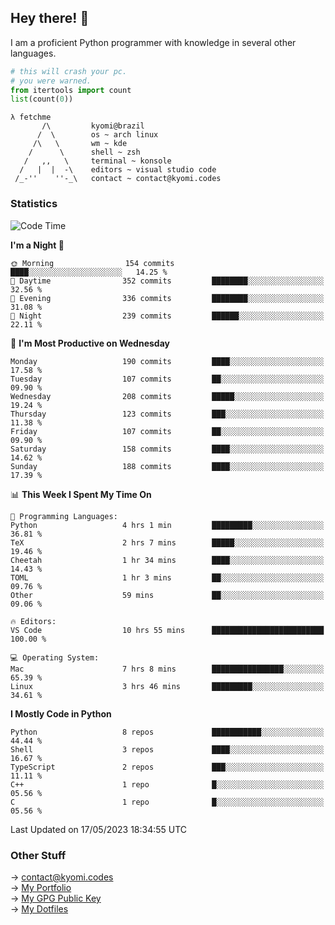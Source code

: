 ## Hey there! 👋
I am a proficient Python programmer with knowledge in several other languages.

```py
# this will crash your pc.
# you were warned.
from itertools import count
list(count(0))
```
```
λ fetchme
       /\         kyomi@brazil
      /  \        os ~ arch linux
     /\   \       wm ~ kde
    /      \      shell ~ zsh
   /   ,,   \     terminal ~ konsole
  /   |  |  -\    editors ~ visual studio code
 /_-''    ''-_\   contact ~ contact@kyomi.codes
```

### Statistics
<!--START_SECTION:waka-->
![Code Time](http://img.shields.io/badge/Code%20Time-77%20hrs%2024%20mins-blue)

**I'm a Night 🦉** 

```text
🌞 Morning                154 commits         ████░░░░░░░░░░░░░░░░░░░░░   14.25 % 
🌆 Daytime                352 commits         ████████░░░░░░░░░░░░░░░░░   32.56 % 
🌃 Evening                336 commits         ████████░░░░░░░░░░░░░░░░░   31.08 % 
🌙 Night                  239 commits         ██████░░░░░░░░░░░░░░░░░░░   22.11 % 
```
📅 **I'm Most Productive on Wednesday** 

```text
Monday                   190 commits         ████░░░░░░░░░░░░░░░░░░░░░   17.58 % 
Tuesday                  107 commits         ██░░░░░░░░░░░░░░░░░░░░░░░   09.90 % 
Wednesday                208 commits         █████░░░░░░░░░░░░░░░░░░░░   19.24 % 
Thursday                 123 commits         ███░░░░░░░░░░░░░░░░░░░░░░   11.38 % 
Friday                   107 commits         ██░░░░░░░░░░░░░░░░░░░░░░░   09.90 % 
Saturday                 158 commits         ████░░░░░░░░░░░░░░░░░░░░░   14.62 % 
Sunday                   188 commits         ████░░░░░░░░░░░░░░░░░░░░░   17.39 % 
```


📊 **This Week I Spent My Time On** 

```text
💬 Programming Languages: 
Python                   4 hrs 1 min         █████████░░░░░░░░░░░░░░░░   36.81 % 
TeX                      2 hrs 7 mins        █████░░░░░░░░░░░░░░░░░░░░   19.46 % 
Cheetah                  1 hr 34 mins        ████░░░░░░░░░░░░░░░░░░░░░   14.43 % 
TOML                     1 hr 3 mins         ██░░░░░░░░░░░░░░░░░░░░░░░   09.76 % 
Other                    59 mins             ██░░░░░░░░░░░░░░░░░░░░░░░   09.06 % 

🔥 Editors: 
VS Code                  10 hrs 55 mins      █████████████████████████   100.00 % 

💻 Operating System: 
Mac                      7 hrs 8 mins        ████████████████░░░░░░░░░   65.39 % 
Linux                    3 hrs 46 mins       █████████░░░░░░░░░░░░░░░░   34.61 % 
```

**I Mostly Code in Python** 

```text
Python                   8 repos             ███████████░░░░░░░░░░░░░░   44.44 % 
Shell                    3 repos             ████░░░░░░░░░░░░░░░░░░░░░   16.67 % 
TypeScript               2 repos             ███░░░░░░░░░░░░░░░░░░░░░░   11.11 % 
C++                      1 repo              █░░░░░░░░░░░░░░░░░░░░░░░░   05.56 % 
C                        1 repo              █░░░░░░░░░░░░░░░░░░░░░░░░   05.56 % 
```




 Last Updated on 17/05/2023 18:34:55 UTC
<!--END_SECTION:waka-->

### Other Stuff

→ contact@kyomi.codes<br />
→ [My Portfolio](https://kyomi.codes)<br />
→ [My GPG Public Key](https://github.com/bitterteriyaki.gpg)<br />
→ [My Dotfiles](https://github.com/bitterteriyaki/dotfiles) 
